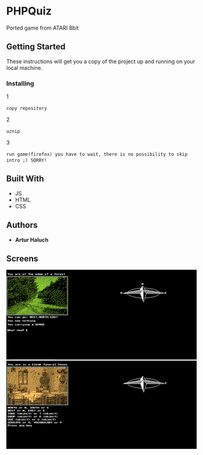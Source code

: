 
# PHPQuiz

Ported game from ATARI 8bit

## Getting Started

These instructions will get you a copy of the project up and running on your local machine.

### Installing

1
```
copy repository
```
2
```
uznip
```
3
```
run game(firefox) you have to wait, there is no possibility to skip intro ;) SORRY!
```


## Built With

* JS
* HTML
* CSS

## Authors

* **Artur Haluch** 

## Screens
![screenDratewka](./screens/screenDratewka.png)
![screenDratewka2](./screens/screenDratewka2.png)

